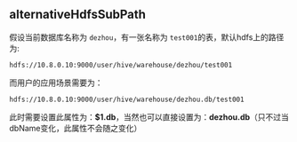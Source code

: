## alternativeHdfsSubPath

假设当前数据库名称为 `dezhou`，有一张名称为 `test001`的表，默认hdfs上的路径为:

`hdfs://10.8.0.10:9000/user/hive/warehouse/dezhou/test001` 

而用户的应用场景需要为：

`hdfs://10.8.0.10:9000/user/hive/warehouse/dezhou.db/test001`

此时需要设置此属性为：**$1.db**，当然也可以直接设置为：**dezhou.db**（只不过当dbName变化，此属性不会随之变化）